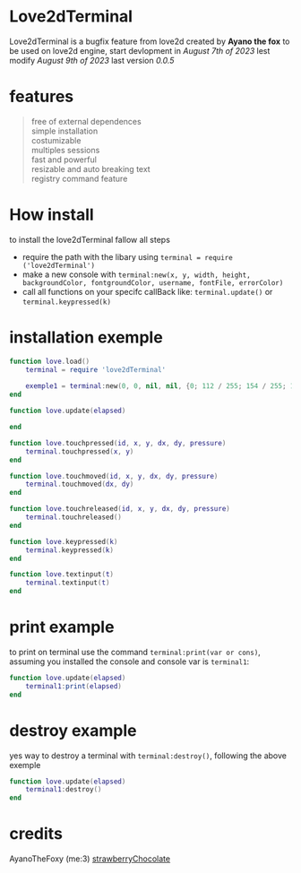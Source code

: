 # Love2dTerminal
 Love2dTerminal is a bugfix feature from love2d created by **Ayano the fox**
 to be used on love2d engine, start devlopment in _August 7th of 2023_  lest modify _August 9th of 2023_
 last version _0.0.5_

# features
 > free of external dependences  
 > simple installation  
 > costumizable  
 > multiples sessions  
 > fast and powerful  
 > resizable and auto breaking text  
 > registry command feature  
 
# How install
 to install the love2dTerminal fallow all steps
 - require the path with the libary using `terminal = require ('love2dTerminal')`
 - make a new console with `terminal:new(x, y, width, height, backgroundColor, fontgroundColor, username, fontFile, errorColor)`
 - call all functions on your specifc callBack like: `terminal.update()` or `terminal.keypressed(k)`

# installation exemple
```lua
function love.load()
    terminal = require 'love2dTerminal'
    
    exemple1 = terminal:new(0, 0, nil, nil, {0; 112 / 255; 154 / 255; 1}, nil, 'foxy')
end

function love.update(elapsed)

end

function love.touchpressed(id, x, y, dx, dy, pressure)
    terminal.touchpressed(x, y)
end

function love.touchmoved(id, x, y, dx, dy, pressure)
    terminal.touchmoved(dx, dy)
end

function love.touchreleased(id, x, y, dx, dy, pressure)
    terminal.touchreleased()
end

function love.keypressed(k)
    terminal.keypressed(k)
end

function love.textinput(t)
    terminal.textinput(t)
end
```

# print example
 to print on terminal use the command `terminal:print(var or cons)`,
 assuming you installed the console and console var is `terminal1`:
```lua
function love.update(elapsed)
    terminal1:print(elapsed)
end
```

# destroy example
 yes way to destroy a terminal with `terminal:destroy()`,
 following the above exemple
```lua
function love.update(elapsed)
    terminal1:destroy()
end
```

# credits
 AyanoTheFoxy (me:3)
 [strawberryChocolate](https://github.com/Doge2Dev)
 